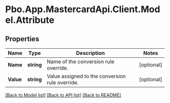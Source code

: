 # Pbo.App.MastercardApi.Client.Model.Attribute
## Properties

Name | Type | Description | Notes
------------ | ------------- | ------------- | -------------
**Name** | **string** | Name of the conversion rule override. | [optional] 
**Value** | **string** | Value assigned to the conversion rule override. | [optional] 

[[Back to Model list]](../README.md#documentation-for-models) [[Back to API list]](../README.md#documentation-for-api-endpoints) [[Back to README]](../README.md)

